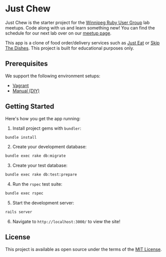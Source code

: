 # Just Chew

Just Chew is the starter project for the [Winnipeg Ruby User Group](http://winnipegrb.org/) lab meetups. Code along with us and learn something new! You can find the schedule for our next lab over on our [meetup page](https://www.meetup.com/winnipegrb/).

This app is a clone of food order/delivery services such as [Just Eat](https://www.just-eat.ca/) or [Skip The Dishes](https://www.skipthedishes.com/). This project is built for educational purposes only.

## Prerequisites

We support the following environment setups:

- [Vagrant](docs/environment/vagrant.md)
- [Manual (DIY)](docs/environment/manual.md)

## Getting Started

Here's how you get the app running:

1. Install project gems with `bundler`:

  ```sh
  bundle install
  ```

2. Create your development database:

  ```sh
  bundle exec rake db:migrate
  ```

3. Create your test database:

  ```sh
  bundle exec rake db:test:prepare
  ```

4. Run the `rspec` test suite:

  ```sh
  bundle exec rspec
  ```

5. Start the development server:

  ```sh
  rails server
  ```

6. Navigate to `http://localhost:3000/` to view the site!

## License

This project is available as open source under the terms of the [MIT License](http://opensource.org/licenses/MIT).
